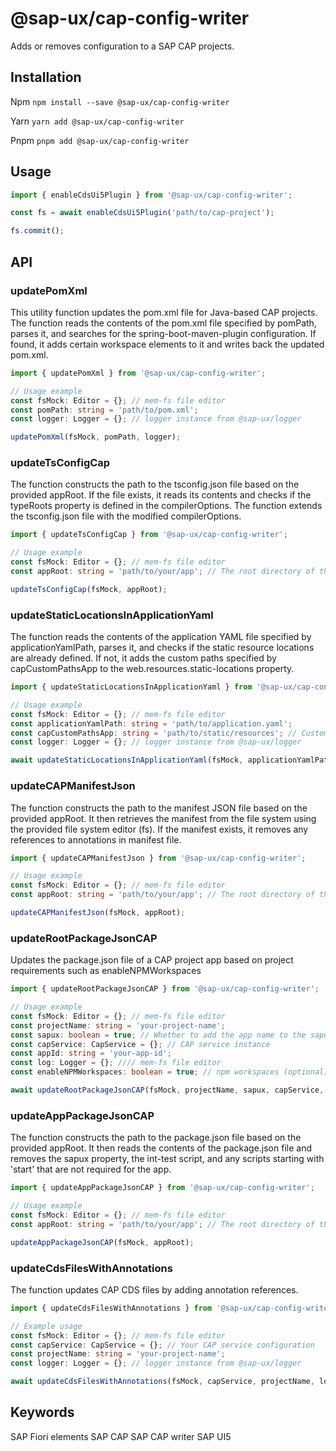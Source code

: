 # @sap-ux/cap-config-writer

Adds or removes configuration to a SAP CAP projects.

## Installation
Npm
`npm install --save @sap-ux/cap-config-writer`

Yarn
`yarn add @sap-ux/cap-config-writer`

Pnpm
`pnpm add @sap-ux/cap-config-writer`

## Usage
```Typescript
import { enableCdsUi5Plugin } from '@sap-ux/cap-config-writer';

const fs = await enableCdsUi5Plugin('path/to/cap-project');

fs.commit();
```

## API

### updatePomXml
This utility function updates the pom.xml file for Java-based CAP projects. The function reads the contents of the pom.xml file specified by pomPath, parses it, and searches for the spring-boot-maven-plugin configuration. If found, it adds certain workspace elements to it and writes back the updated pom.xml.

```ts
import { updatePomXml } from '@sap-ux/cap-config-writer';

// Usage example
const fsMock: Editor = {}; // mem-fs file editor
const pomPath: string = 'path/to/pom.xml';
const logger: Logger = {}; // logger instance from @sap-ux/logger

updatePomXml(fsMock, pomPath, logger);
```
### updateTsConfigCap
The function constructs the path to the tsconfig.json file based on the provided appRoot. If the file exists, it reads its contents and checks if the typeRoots property is defined in the compilerOptions. The function extends the tsconfig.json file with the modified compilerOptions.

```ts
import { updateTsConfigCap } from '@sap-ux/cap-config-writer';

// Usage example
const fsMock: Editor = {}; // mem-fs file editor
const appRoot: string = 'path/to/your/app'; // The root directory of the application

updateTsConfigCap(fsMock, appRoot);
```

### updateStaticLocationsInApplicationYaml
The function reads the contents of the application YAML file specified by applicationYamlPath, parses it, and checks if the static resource locations are already defined. If not, it adds the custom paths specified by capCustomPathsApp to the web.resources.static-locations property.

```ts
import { updateStaticLocationsInApplicationYaml } from '@sap-ux/cap-config-writer';

// Usage example
const fsMock: Editor = {}; // mem-fs file editor
const applicationYamlPath: string = 'path/to/application.yaml';
const capCustomPathsApp: string = 'path/to/static/resources'; // Custom paths for CAP application
const logger: Logger = {}; // logger instance from @sap-ux/logger

await updateStaticLocationsInApplicationYaml(fsMock, applicationYamlPath, capCustomPathsApp, logger);
```

### updateCAPManifestJson
The function constructs the path to the manifest JSON file based on the provided appRoot. It then retrieves the manifest from the file system using the provided file system editor (fs). If the manifest exists, it removes any references to annotations in manifest file.

```ts
import { updateCAPManifestJson } from '@sap-ux/cap-config-writer';

// Usage example
const fsMock: Editor = {}; // mem-fs file editor
const appRoot: string = 'path/to/your/app'; // The root directory of the application

updateCAPManifestJson(fsMock, appRoot);
```

### updateRootPackageJsonCAP
Updates the package.json file of a CAP project app based on project requirements such as enableNPMWorkspaces

```ts
import { updateRootPackageJsonCAP } from '@sap-ux/cap-config-writer';

// Usage example
const fsMock: Editor = {}; // mem-fs file editor
const projectName: string = 'your-project-name';
const sapux: boolean = true; // Whether to add the app name to the sapux array
const capService: CapService = {}; // CAP service instance
const appId: string = 'your-app-id';
const log: Logger = {}; //// mem-fs file editor
const enableNPMWorkspaces: boolean = true; // npm workspaces (optional)

await updateRootPackageJsonCAP(fsMock, projectName, sapux, capService, appId, log, enableNPMWorkspaces);
```

### updateAppPackageJsonCAP
The function constructs the path to the package.json file based on the provided appRoot. It then reads the contents of the package.json file and removes the sapux property, the int-test script, and any scripts starting with 'start' that are not required for the app.

```ts
import { updateAppPackageJsonCAP } from '@sap-ux/cap-config-writer';

// Usage example
const fsMock: Editor = {}; // mem-fs file editor
const appRoot: string = 'path/to/your/app'; // The root directory of the application

updateAppPackageJsonCAP(fsMock, appRoot);
```

### updateCdsFilesWithAnnotations
The function updates CAP CDS files by adding annotation references. 

```ts
import { updateCdsFilesWithAnnotations } from '@sap-ux/cap-config-writer';

// Example usage
const fsMock: Editor = {}; // mem-fs file editor
const capService: CapService = {}; // Your CAP service configuration
const projectName: string = 'your-project-name';
const logger: Logger = {}; // logger instance from @sap-ux/logger

await updateCdsFilesWithAnnotations(fsMock, capService, projectName, logger);

```

## Keywords
SAP Fiori elements
SAP CAP
SAP CAP writer
SAP UI5
